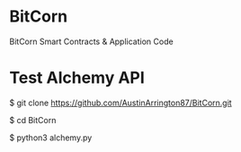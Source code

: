 # BitCorn
BitCorn Smart Contracts &amp; Application Code

# Test Alchemy API

$ git clone https://github.com/AustinArrington87/BitCorn.git

$ cd BitCorn

$ python3 alchemy.py
